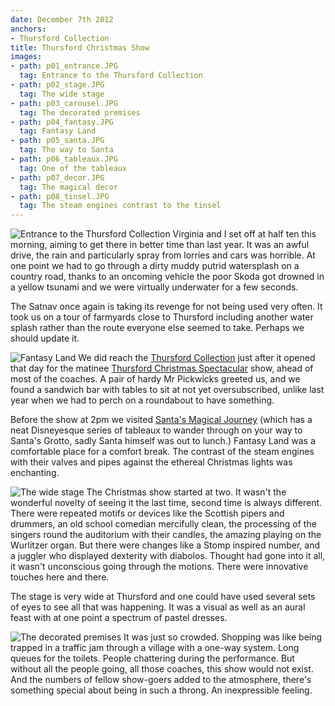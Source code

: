 ```yaml
---
date: December 7th 2012
anchors:
- Thursford Collection
title: Thursford Christmas Show
images:
- path: p01_entrance.JPG
  tag: Entrance to the Thursford Collection
- path: p02_stage.JPG
  tag: The wide stage
- path: p03_carousel.JPG
  tag: The decorated premises
- path: p04_fantasy.JPG
  tag: Fantasy Land
- path: p05_santa.JPG
  tag: The way to Santa
- path: p06_tableaux.JPG
  tag: One of the tableaux
- path: p07_decor.JPG
  tag: The magical decor
- path: p08_tinsel.JPG
  tag: The steam engines contrast to the tinsel
---
```

![Entrance to the Thursford Collection](p01_entrance.JPG)
Virginia and I set off at half ten this morning, aiming
to get there in better time than last year.  It was an
awful drive, the rain and particularly spray from lorries
and cars was horrible.  At one point we had to go through
a dirty muddy putrid watersplash on a country road, thanks
to an oncoming vehicle the poor Skoda got drowned in a
yellow tsunami and we were virtually underwater for
a few seconds.

The Satnav once again is taking its revenge for not being
used very often.  It took us on a tour of farmyards
close to Thursford including another water splash rather than
the route everyone else seemed to take.  Perhaps we should update
it.

![Fantasy Land](p04_fantasy.JPG)
We did reach the
[Thursford Collection](https://www.thursford.com/) just after it opened that day for the matinee
[Thursford Christmas Spectacular](https://www.thursford.com/christmas-spectacular/) show, ahead of most of the coaches.  A pair of
hardy Mr Pickwicks greeted us, and we found a sandwich bar
with tables to sit at not yet oversubscribed, unlike last
year when we had to perch on a roundabout to have something.

Before the show at 2pm we visited
[Santa's Magical Journey](https://www.thursford.com/santas-magical-journey/)
(which has
a neat Disneyesque series of tableaux to wander through on
your way to Santa's Grotto, sadly Santa himself was out to lunch.)
Fantasy Land was a comfortable place for a comfort break.
The contrast of the steam engines with their valves and
pipes against the ethereal Christmas lights was enchanting.

![The wide stage](p02_stage.JPG)
The Christmas show started at two.  It wasn't the wonderful
novelty of seeing it the last time, second time is always
different.  There were repeated motifs or devices like the
Scottish pipers and drummers, an old school comedian mercifully 	clean, the processing of the
singers round the auditorium with their candles, the amazing
playing on the Wurlitzer organ.  But there
were changes like a Stomp inspired number, and a juggler
who displayed dexterity with diabolos.  Thought had gone
into it all, it wasn't unconscious going through the
motions.  There were innovative touches here and there.

The stage is very wide at Thursford and one could have
used several sets of eyes to see all that was happening.
It was a visual as well as an aural feast with at one point a
spectrum of pastel dresses.

![The decorated premises](p03_carousel.JPG)
It was just so crowded.  Shopping was like being trapped in a
traffic jam through a village with a one-way system.
Long queues for the toilets.  People chattering
during the performance.  But without all the people
going, all those coaches, this show would not exist.  And
the numbers of fellow show-goers added to the atmosphere,
there's something special about being in such a throng.
An inexpressible feeling.
